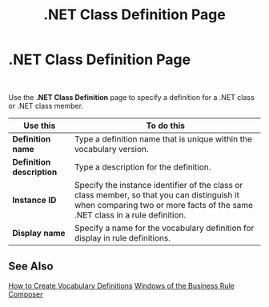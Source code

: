 ﻿---
title: .NET Class Definition Page
TOCTitle: .NET Class Definition Page
ms:assetid: 35c55f36-f791-4602-b408-deac8026f2a3
ms:mtpsurl: https://msdn.microsoft.com/en-us/library/Aa559566(v=BTS.80)
ms:contentKeyID: 51527317
ms.date: 08/30/2017
mtps_version: v=BTS.80
f1_keywords:
- bts10.bre.netdefpage
---

# .NET Class Definition Page

 

Use the **.NET Class Definition** page to specify a definition for a .NET class or .NET class member.

<table>
<thead>
<tr class="header">
<th>Use this</th>
<th>To do this</th>
</tr>
</thead>
<tbody>
<tr class="odd">
<td><strong>Definition name</strong></td>
<td>Type a definition name that is unique within the vocabulary version.</td>
</tr>
<tr class="even">
<td><strong>Definition description</strong></td>
<td>Type a description for the definition.</td>
</tr>
<tr class="odd">
<td><strong>Instance ID</strong></td>
<td>Specify the instance identifier of the class or class member, so that you can distinguish it when comparing two or more facts of the same .NET class in a rule definition.</td>
</tr>
<tr class="even">
<td><strong>Display name</strong></td>
<td>Specify a name for the vocabulary definition for display in rule definitions.</td>
</tr>
</tbody>
</table>


## See Also

[How to Create Vocabulary Definitions](https://msdn.microsoft.com/library/aa560743\(v=bts.80\))  
[Windows of the Business Rule Composer](https://msdn.microsoft.com/library/aa561030\(v=bts.80\))

